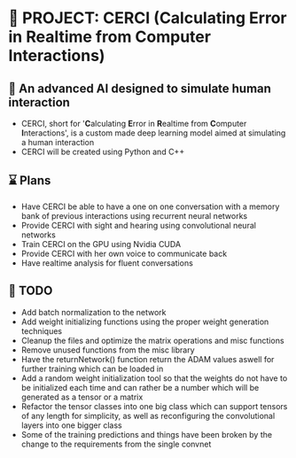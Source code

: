# :robot: PROJECT: CERCI (**C**alculating **E**rror in **R**ealtime from **C**omputer **I**nteractions)

## :brain: An advanced AI designed to simulate human interaction 
- CERCI, short for '**C**alculating **E**rror in **R**ealtime from **C**omputer **I**nteractions', is a custom made deep learning model aimed at simulating a human interaction
- CERCI will be created using Python and C++

## :hourglass: Plans
* Have CERCI be able to have a one on one conversation with a memory bank of previous interactions using recurrent neural networks
* Provide CERCI with sight and hearing using convolutional neural networks
* Train CERCI on the GPU using Nvidia CUDA
* Provide CERCI with her own voice to communicate back
* Have realtime analysis for fluent conversations

## :pushpin: TODO
* Add batch normalization to the network
* Add weight initializing functions using the proper weight generation techniques
* Cleanup the files and optimize the matrix operations and misc functions
* Remove unused functions from the misc library
* Have the returnNetwork() function return the ADAM values aswell for further training which can be loaded in
* Add a random weight initialization tool so that the weights do not have to be initialized each time and can rather be a number which will be generated as a tensor or a matrix
* Refactor the tensor classes into one big class which can support tensors of any length for simplicity, as well as reconfiguring the convolutional layers into one bigger class
* Some of the training predictions and things have been broken by the change to the requirements from the single convnet
